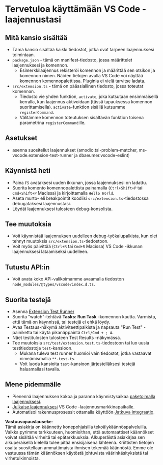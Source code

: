 # Tervetuloa käyttämään VS Code -laajennustasi

## Mitä kansio sisältää

* Tämä kansio sisältää kaikki tiedostot, jotka ovat tarpeen laajennuksesi toimintaan.
* `package.json` - tämä on manifest-tiedosto, jossa määrittelet laajennuksesi ja komennon.
  * Esimerkkilaajennus rekisteröi komennon ja määrittää sen otsikon ja komennon nimen. Näiden tietojen avulla VS Code voi näyttää komennon komennopalettissa. Pluginia ei vielä tarvitse ladata.
* `src/extension.ts` - tämä on pääasiallinen tiedosto, jossa toteutat komennon.
  * Tiedosto vie yhden funktion, `activate`, joka kutsutaan ensimmäisellä kerralla, kun laajennus aktivoidaan (tässä tapauksessa komennon suorittamisella). `activate`-funktion sisällä kutsumme `registerCommand`.
  * Välitämme komennon toteutuksen sisältävän funktion toisena parametrina `registerCommand`:lle.

## Asetukset

* asenna suositellut laajennukset (amodio.tsl-problem-matcher, ms-vscode.extension-test-runner ja dbaeumer.vscode-eslint)

## Käynnistä heti

* Paina `F5` avataksesi uuden ikkunan, jossa laajennuksesi on ladattu.
* Suorita komento komennopalettista painamalla (`Ctrl+Shift+P` tai `Cmd+Shift+P` Macissa) ja kirjoittamalla `Hello World`.
* Aseta murto- eli breakpointit koodiisi `src/extension.ts`-tiedostossa debugataksesi laajennustasi.
* Löydät laajennuksesi tulosteen debug-konsolista.

## Tee muutoksia

* Voit käynnistää laajennuksen uudelleen debug-työkalupalkista, kun olet tehnyt muutoksia `src/extension.ts`-tiedostoon.
* Voit myös päivittää (`Ctrl+R` tai `Cmd+R` Macissa) VS Code -ikkunan laajennuksesi lataamiseksi uudelleen.

## Tutustu API:in

* Voit avata koko API-valikoimamme avaamalla tiedoston `node_modules/@types/vscode/index.d.ts`.

## Suorita testejä

* Asenna [Extension Test Runner](https://marketplace.visualstudio.com/items?itemName=ms-vscode.extension-test-runner)
* Suorita "watch"-tehtävä **Tasks: Run Task** -komennon kautta. Varmista, että tämä on käynnissä, tai testejä ei ehkä löydy.
* Avaa Testaus-näkymä aktiviteettipalkista ja napsauta "Run Test" -painiketta tai käytä pikanäppäintä `Ctrl/Cmd + ; A`.
* Näet testitulosten tulosteen Test Results -näkymässä.
* Tee muutoksia `src/test/extension.test.ts`-tiedostoon tai luo uusia testitiedostoja `test`-kansioon.
  * Mukana tuleva test runner huomioi vain tiedostot, jotka vastaavat nimeämismallia `**.test.ts`.
  * Voit luoda kansioita `test`-kansioon järjestelläksesi testejä haluamallasi tavalla.

## Mene pidemmälle

* Pienennä laajennuksen kokoa ja paranna käynnistysaikaa [paketoimalla laajennuksesi](https://code.visualstudio.com/api/working-with-extensions/bundling-extension?WT.mc_id=aiml-137032-kinfeylo).
* [Julkaise laajennuksesi](https://code.visualstudio.com/api/working-with-extensions/publishing-extension?WT.mc_id=aiml-137032-kinfeylo) VS Code -laajennusmarkkinapaikalle.
* Automatisoi rakennusprosessit ottamalla käyttöön [Jatkuva integraatio](https://code.visualstudio.com/api/working-with-extensions/continuous-integration?WT.mc_id=aiml-137032-kinfeylo).

**Vastuuvapauslauseke**:  
Tämä asiakirja on käännetty konepohjaisilla tekoälykäännöspalveluilla. Vaikka pyrimme tarkkuuteen, huomioithan, että automaattiset käännökset voivat sisältää virheitä tai epätarkkuuksia. Alkuperäistä asiakirjaa sen alkuperäisellä kielellä tulee pitää ensisijaisena lähteenä. Kriittisten tietojen osalta suositellaan ammattimaista ihmisen tekemää käännöstä. Emme ole vastuussa tämän käännöksen käytöstä johtuvista väärinkäsityksistä tai virhetulkinnoista.